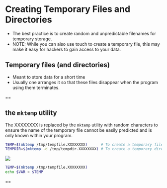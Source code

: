 # Creating Temporary Files and Directories

- The best practice is to create random and unpredictable filenames for temporary storage.
- NOTE: While you can also use touch to create a temporary file, this may make it easy for hackers to gain access to your data.

## Temporary files (and directories)
- Meant to store data for a short time
- Usually one arranges it so that these files disappear when the program using them terminates.

==

## the `mktemp` utility

The XXXXXXXX is replaced by the `mktemp` utility with random characters to ensure the name of the temporary file cannot be easily predicted and is only known within your program.

```bash
TEMP=$(mktemp /tmp/tempfile.XXXXXXXX)      # To create a temporary file
TEMPDIR=$(mktemp -d /tmp/tempdir.XXXXXXXX) # To create a temporary directory
```

![](https://d37djvu3ytnwxt.cloudfront.net/asset-v1:LinuxFoundationX+LFS101x.2+1T2015+type@asset+block/LFS01_ch15_screen36.jpg)

```bash
TEMP=$(mktemp /tmp/tempfile.XXXXXXXX)
echo $VAR > $TEMP
```

==

